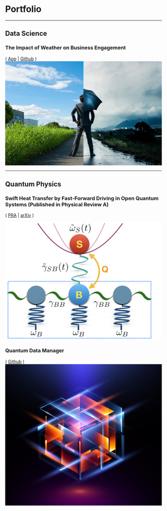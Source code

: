 # Portfolio

---

## Data Science

### The Impact of Weather on Business Engagement 

( [App](https://business-and-weather.herokuapp.com) | [Github](https://github.com/Tamiro2019/Business-and-Weather) )
[<img src="images/business-weather-image.jpg?raw=true"/>](https://business-and-weather.herokuapp.com)


___

## Quantum Physics 

### Swift Heat Transfer by Fast-Forward Driving in Open Quantum Systems (Published in Physical Review A)

( [PRA](https://journals.aps.org/pra/abstract/10.1103/PhysRevA.100.012126) | [arXiv](https://arxiv.org/abs/1902.05964) )

[<img src="images/Heat_Transfer.jpeg?raw=true"/>](https://journals.aps.org/pra/abstract/10.1103/PhysRevA.100.012126)


### Quantum Data Manager 

( [Github](https://github.com/Tamiro2019/Quantum-Data-Manager) )
[<img src="images/Quantum_2.jpg?raw=true"/>](https://github.com/Tamiro2019/Quantum-Data-Manager)

